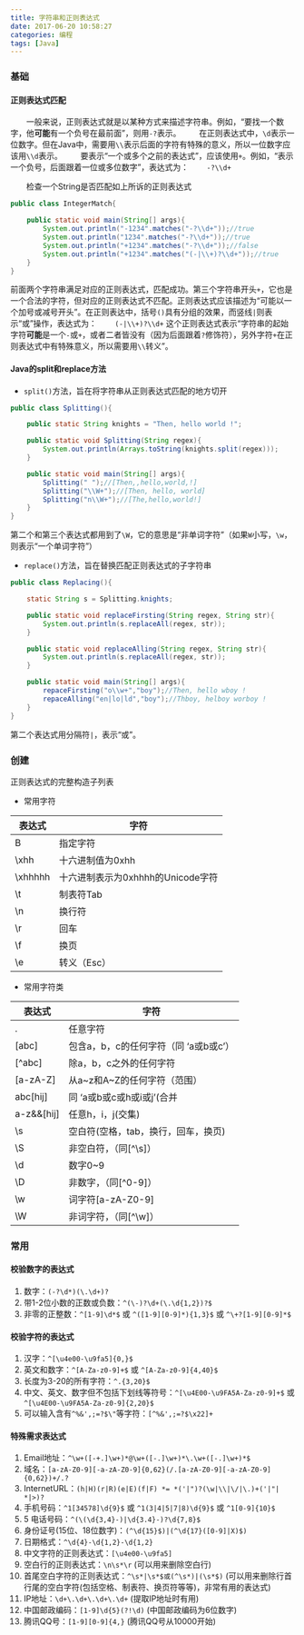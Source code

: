 ```yaml
---
title: 字符串和正则表达式
date: 2017-06-20 10:58:27
categories: 编程
tags: [Java]
---
```


### 基础

#### 正则表达式匹配
&emsp;&emsp;一般来说，正则表达式就是以某种方式来描述字符串。例如，“要找一个数字，他**可能**有一个负号在最前面”，则用`-?`表示。
&emsp;&emsp;在正则表达式中，`\d`表示一位数字。但在Java中，需要用`\\`表示后面的字符有特殊的意义，所以一位数字应该用`\\d`表示。
&emsp;&emsp;要表示“一个或多个之前的表达式”，应该使用`+`。例如，“表示一个负号，后面跟着一位或多位数字”，表达式为：
&emsp;&emsp;`-?\\d+`

&emsp;&emsp;检查一个String是否匹配如上所诉的正则表达式
```Java
public class IntegerMatch{

    public static void main(String[] args){
        System.out.println("-1234".matches("-?\\d+"));//true
        System.out.println("1234".matches("-?\\d+"));//true
        System.out.println("+1234".matches("-?\\d+"));//false
        System.out.println("+1234".matches("(-|\\+)?\\d+"));//true
    }
}
```
前面两个字符串满足对应的正则表达式，匹配成功。第三个字符串开头`+`，它也是一个合法的字符，但对应的正则表达式不匹配。正则表达式应该描述为“可能以一个加号或减号开头”。在正则表达中，括号`()`具有分组的效果，而竖线`|`则表示“或”操作，表达式为：
&emsp;&emsp;`(-|\\+)?\\d+`
这个正则表达式表示“字符串的起始字符**可能**是一个`-`或`+`，或者二者皆没有（因为后面跟着`?`修饰符），另外字符`+`在正则表达式中有特殊意义，所以需要用`\\`转义”。

#### Java的split和replace方法
+ `split()`方法，旨在将字符串从正则表达式匹配的地方切开
```Java
public class Splitting(){

    public static String knights = "Then, hello world !";

    public static void Splitting(String regex){
        System.out.println(Arrays.toString(knights.split(regex)));
    }

    public static void main(String[] args){
        Splitting(" ");//[Then,,hello,world,!]
        Splitting("\\W+");//[Then, hello, world]
        Splitting("n\\W+");//[The,hello,world!]
    }
}
```
第二个和第三个表达式都用到了`\W`，它的意思是“非单词字符”（如果`W`小写，`\w`，则表示“一个单词字符”）

+ `replace()`方法，旨在替换匹配正则表达式的子字符串
```Java
public class Replacing(){

    static String s = Splitting.knights;

    public static void replaceFirsting(String regex, String str){
        System.out.println(s.replaceAll(regex, str));
    }

    public static void replaceAlling(String regex, String str){
        System.out.println(s.replaceAll(regex, str));
    }

    public static void main(String[] args){
        repaceFirsting("o\\w+","boy");//Then, hello wboy !
        repaceAlling("en|lo|ld","boy");//Thboy, helboy worboy !
    }
}
```
第二个表达式用分隔符`|`，表示“或”。


### 创建

正则表达式的完整构造子列表
* 常用字符

| 表达式 | 字符
| --- | ---
| B | 指定字符
| \xhh | 十六进制值为0xhh
| \xhhhhh | 十六进制表示为0xhhhh的Unicode字符
| \t | 制表符Tab
| \n | 换行符
| \r | 回车
| \f | 换页
| \e | 转义（Esc）

* 常用字符类

| 表达式 | 字符
| --- | ---
| . | 任意字符
| [abc] | 包含a，b，c的任何字符（同 ‘a或b或c’）
| [^abc] | 除a，b，c之外的任何字符
| [a-zA-Z] | 从a~z和A~Z的任何字符（范围）
| abc[hij] | 同 ‘a或b或c或h或i或j’(合并
| a-z&&[hij] | 任意h，i，j(交集)
| \s | 空白符(空格，tab，换行，回车，换页)
| \S | 非空白符，（同[^\s]）
| \d | 数字0~9
| \D | 非数字，（同[^0-9]）
| \w | 词字符[a-zA-Z0-9]
| \W | 非词字符，（同[^\w]）

### 常用

#### 校验数字的表达式

1. 数字：`(-?\d*)(\.\d+)?`
2. 带1-2位小数的正数或负数：`^(\-)?\d+(\.\d{1,2})?$ `
3. 非零的正整数：`^[1-9]\d*$` 或 `^([1-9][0-9]*){1,3}$` 或 `^\+?[1-9][0-9]*$`

#### 校验字符的表达式

1. 汉字：`^[\u4e00-\u9fa5]{0,}$`
2. 英文和数字：`^[A-Za-z0-9]+$` 或 `^[A-Za-z0-9]{4,40}$`
3. 长度为3-20的所有字符：`^.{3,20}$`
4. 中文、英文、数字但不包括下划线等符号：`^[\u4E00-\u9FA5A-Za-z0-9]+$` 或 `^[\u4E00-\u9FA5A-Za-z0-9]{2,20}$`
5. 可以输入含有`^%&',;=?$\"`等字符：`[^%&',;=?$\x22]+`

#### 特殊需求表达式

1. Email地址：`^\w+([-+.]\w+)*@\w+([-.]\w+)*\.\w+([-.]\w+)*$`
2. 域名：`[a-zA-Z0-9][-a-zA-Z0-9]{0,62}(/.[a-zA-Z0-9][-a-zA-Z0-9]{0,62})+/.?`
3. InternetURL：`(h|H)(r|R)(e|E)(f|F) *= *('|")?(\w|\\|\/|\.)+('|"| *|>)?`
4. 手机号码：`^1[34578]\d{9}$` 或 `^1(3|4|5|7|8)\d{9}$` 或 `^1[0-9]{10}$`
5. 5 电话号码：`^(\(\d{3,4}-)|\d{3.4}-)?\d{7,8}$`  
6. 身份证号(15位、18位数字)：`(^\d{15}$)|(^\d{17}([0-9]|X)$)`
7. 日期格式：`^\d{4}-\d{1,2}-\d{1,2}`
8. 中文字符的正则表达式：`[\u4e00-\u9fa5]`
9. 空白行的正则表达式：`\n\s*\r` (可以用来删除空白行)
10. 首尾空白字符的正则表达式：`^\s*|\s*$或(^\s*)|(\s*$)`    (可以用来删除行首行尾的空白字符(包括空格、制表符、换页符等等)，非常有用的表达式)
11. IP地址：`\d+\.\d+\.\d+\.\d+`    (提取IP地址时有用)
12. 中国邮政编码：`[1-9]\d{5}(?!\d)`    (中国邮政编码为6位数字)
13. 腾讯QQ号：`[1-9][0-9]{4,}`    (腾讯QQ号从10000开始)
